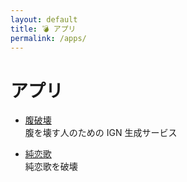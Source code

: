 ```yaml
---
layout: default
title: 💣 アプリ
permalink: /apps/
---
```


# アプリ

* [腹破壊](https://stomach-breaker.vercel.app/)\
腹を壊す人のための IGN 生成サービス

* [純恋歌](https://junrenka-randomizer.vercel.app/)\
純恋歌を破壊
